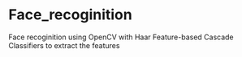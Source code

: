 # Face_recoginition
Face recoginition using OpenCV with Haar Feature-based Cascade Classifiers to extract the features
